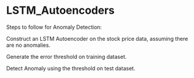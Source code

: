 # LSTM_Autoencoders
Steps to follow for Anomaly Detection: 

Construct an LSTM Autoencoder on the stock price data, assuming there are no anomalies. 

Generate the error threshold on training dataset. 

Detect Anomaly using the threshold on test dataset.
